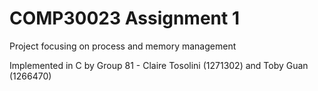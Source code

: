 # COMP30023 Assignment 1

Project focusing on process and memory management 

Implemented in C by Group 81 - Claire Tosolini (1271302) and Toby Guan (1266470)
